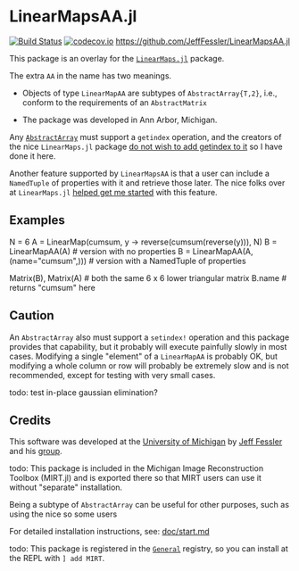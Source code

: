 # LinearMapsAA.jl

[![Build Status](https://travis-ci.org/JeffFessler/LinearMapsAA.jl.svg?branch=master)](https://travis-ci.org/JeffFessler/LinearMapsAA.jl) 
[![codecov.io](http://codecov.io/github/JeffFessler/LinearMapsAA.jl/coverage.svg?branch=master)](http://codecov.io/github/JeffFessler/LinearMapsAA.jl?branch=master) 
https://github.com/JeffFessler/LinearMapsAA.jl


This package is an overlay for the
[`LinearMaps.jl`](https://github.com/Jutho/LinearMaps.jl)
package.

The extra `AA` in the name has two meanings.
- Objects of type `LinearMapAA` are subtypes of `AbstractArray{T,2}`, i.e.,
conform to the requirements of an `AbstractMatrix`

- The package was developed in Ann Arbor, Michigan.

Any
[`AbstractArray`](https://docs.julialang.org/en/latest/manual/interfaces/#man-interface-array-1)
must support a `getindex` operation,
and the creators of the nice `LinearMaps.jl` package
[do not wish to add getindex to it](https://github.com/Jutho/LinearMaps.jl/issues/38)
so I have done it here.

Another feature supported by `LinearMapsAA`
is that a user can include a `NamedTuple` of properties
with it and retrieve those later.
The nice folks over at `LinearMaps.jl`
[helped get me started](https://github.com/Jutho/LinearMaps.jl/issues/53)
with this feature.


## Examples

N = 6
A = LinearMap(cumsum, y -> reverse(cumsum(reverse(y))), N)
B = LinearMapAA(A) # version with no properties
B = LinearMapAA(A, (name="cumsum",))) # version with a NamedTuple of properties 

Matrix(B), Matrix(A) # both the same 6 x 6 lower triangular matrix
B.name # returns "cumsum" here

## Caution

An `AbstractArray` also must support a `setindex!` operation
and this package provides that capability,
but it probably will execute painfully slowly
in most cases.
Modifying a single "element" of a `LinearMapAA`
is probably OK,
but modifying a whole column or row
will probably be extremely slow
and is not recommended,
except for testing with very small cases.

todo:
test in-place gaussian elimination?

## Credits

This software was developed at the
[University of Michigan](https://umich.edu/)
by
[Jeff Fessler](http://web.eecs.umich.edu/~fessler)
and his
[group](http://web.eecs.umich.edu/~fessler/group).


todo:
This package is included in the
Michigan Image Reconstruction Toolbox (MIRT.jl)
and is exported there
so that MIRT users can use it
without "separate" installation.

Being a subtype of `AbstractArray` can be useful
for other purposes,
such as using the nice
so some users

For detailed installation instructions, see:
[doc/start.md](https://github.com/JeffFessler/MIRT.jl/blob/master/doc/start.md)

todo:
This package is registered in the
[`General`](https://github.com/JuliaRegistries/General) registry,
so you can install at the REPL with `] add MIRT`.
